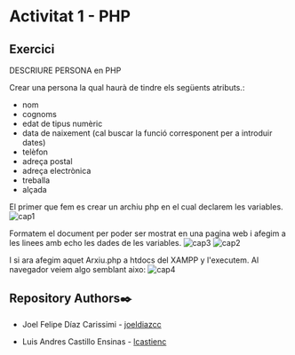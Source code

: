 # Activitat 1 - PHP

## Exercici
DESCRIURE PERSONA en PHP
	
Crear una persona la qual haurà de tindre els següents atributs.:
- nom
- cognoms
- edat de tipus numèric
- data de naixement (cal buscar la funció corresponent per a introduir dates)
- telèfon
- adreça postal
- adreça electrònica
- treballa
- alçada

El primer que fem es crear un archiu php en el cual declarem les variables.
![cap1](https://user-images.githubusercontent.com/64970845/191341094-7270c1ca-8b1d-492a-a08b-a76dfbeba983.png)

Formatem el document per poder ser mostrat en una pagina web i afegim a les linees amb echo les dades de les variables.
![cap3](https://user-images.githubusercontent.com/64970845/191341550-47769616-9599-48f6-a69c-9fcb9dde25f6.png)
![cap2](https://user-images.githubusercontent.com/64970845/191341437-a4e23550-46c9-485d-9eb3-ca374b157e04.png)

I si ara afegim aquet Arxiu.php a htdocs del XAMPP y l'executem. 
Al navegador veiem algo semblant aixo:
![cap4](https://user-images.githubusercontent.com/64970845/191341880-0f3c5453-50d4-4fce-9a02-a813414b223d.png)


## Repository Authors✒️

-   Joel Felipe Díaz Carissimi - [joeldiazcc](https://github.com/joeldiazcc)

-   Luis Andres Castillo Ensinas - [lcastienc](https://github.com/lcastienc)
